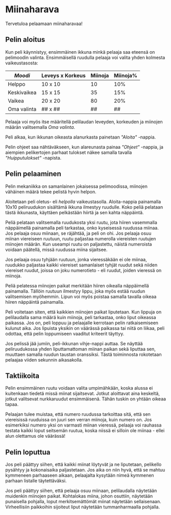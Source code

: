 # Miinaharava

Tervetuloa pelaamaan miinaharavaa!

## Pelin aloitus

Kun peli käynnistyy, ensimmäinen ikkuna minkä pelaaja saa eteensä on pelimoodin valinta. Ensimmäisellä ruudulla pelaaja voi valita yhden kolmesta vaikeustasosta:

| *Moodi* | Leveys x Korkeus | Miinoja | Miinoja% |
|--------|---------|----|-----|
| Helppo | 10 x 10 | 10 | 10% |
| Keskivaikea | 15 x 15 | 35 | 15% |
| Vaikea | 20 x 20 | 80 | 20% |
| Oma valinta | ## x ## | ## | ## |

Pelaaja voi myös itse määritellä pelilaudan leveyden, korkeuden ja miinojen määrän valitsemalla *Oma valinta*.

Peli alkaa, kun ikkunan oikeasta alanurkasta painetaan *"Aloita"* -nappia.

Pelin ohjeet saa nähtäväkseen, kun alareunasta painaa *"Ohjeet"* -nappia, ja aiempien pelikertojen parhaat tulokset näkee samalla tavalla *"Huipputulokset"* -napista.


## Pelin pelaaminen

Pelin mekaniikka on samanlainen jokaisessa pelimoodissa, miinojen vähäinen määrä tekee pelistä hyvin helpon.

Aloitetaan peli oletus- eli *helpolla* vaikeustasolla. Aloita-nappia painamalla 10x10 peliruudukon sisältämä ikkuna ilmestyy ruudulle. Koko peliä pelataan tästä ikkunasta, käyttäen pelkästään hiirtä ja sen kahta näppäintä.

Peliä pelataan valitsemalla ruudukosta yksi ruutu, jota hiiren vasemmalla näppäimellä painamalla peli tarkastaa, onko kyseisessä ruudussa miinaa. Jos pelaaja osuu miinaan, se räjähtää, ja peli on ohi. Jos pelaaja osuu miinan viereiseen ruutuun, ruutu paljastaa numerolla viereisten ruutujen miinojen määrän. Kun useampi ruutu on paljastettu, näistä numeroista voidaan päätellä, missä ruudussa miina sijaitsee.

Jos pelaaja osuu tyhjään ruutuun, jonka vieressäkään ei ole miinaa, ruudukko paljastaa kaikki viereiset samanlaiset tyhjät ruudut sekä niiden viereiset ruudut, joissa on joku numerotieto - eli ruudut, joiden vieressä on miinoja.

Peliä pelatessa miinojen paikat merkitään hiiren oikealla näppäimellä painamalla. Tällöin ruutuun ilmestyy lippu, joka myös estää ruudun valitsemisen myöhemmin. Lipun voi myös poistaa samalla tavalla oikeaa hiiren näppäintä painamalla.

Peli voitetaan siten, että kaikkien miinojen paikat liputetaan. Kun lippuja on pelilaudalla sama määrä kuin miinoja, peli tarkastaa, onko liput oikeassa paikassa. Jos on, peli loppuu ja pelaajalle kerrotaan pelin ratkaisemiseen kulunut aika. Jos lipuista yksikin on väärässä paikassa tai niitä on liikaa, peli odottaa, että pelin loppumiseen vaaditut kriteerit täyttyy.

Jos pelissä jää jumiin, peli-ikkunan vihje-nappi auttaa. Se näyttää peliruudukossa yhden liputtamattoman miinan paikan sekä liputtaa sen, muuttaen samalla ruudun taustan oranssiksi. Tästä toiminnosta rokotetaan pelaajaa viiden sekunnin aikasakolla.

## Taktiikoita

Pelin ensimmäinen ruutu voidaan valita umpimähkään, koska alussa ei kuitenkaan tiedetä missä miinat sijaitsevat. Jotkut aloittavat aina keskeltä, jotkut valitsevat nurkkaruudut ensimmäisenä. Tähän tuskin on yhtään oikeaa tapaa.

Pelaajan tulee muistaa, että numero ruudussa tarkoittaa sitä, että sen viereisissä ruuduissa on juuri sen verran miinoja, kuin numero on. Jos esimerkiksi numero yksi on varmasti miinan vieressä, pelaaja voi rauhassa testata kaikki loput seitsemän ruutua, koska niissä ei silloin ole miinaa - ellei alun olettamus ole väärässä!

## Pelin loputtua

Jos peli päättyy siihen, että kaikki miinat löytyvät ja ne liputetaan, pelikello pysähtyy ja kokonaisaika paljastetaan. Jos aika on niin hyvä, että se mahtuu kymmeneen parhaaseen aikaan, pelaajalta kysytään nimeä kymmenen parhaan listalle täytettäväksi.

Jos peli päättyy siihen, että pelaaja osuu miinaan, pelilaudalla näytetään muidenkin miinojen paikat. Kohtalokas miina, johon osuttiin, näytetään punaisella pohjalla, loput merkitsemättömät miinat näytetään sellaisenaan. Virheellisiin paikkoihin sijoiteut liput näytetään tummanharmaalla pohjalla.


